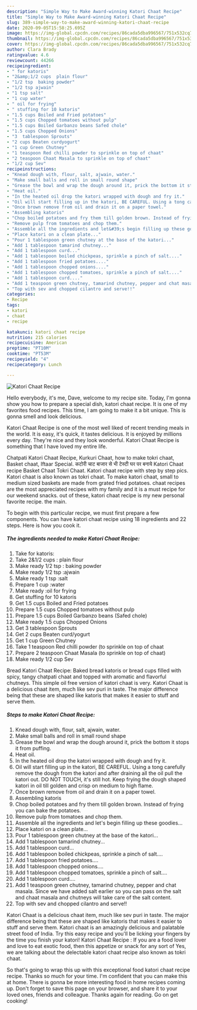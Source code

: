 ```yaml
---
description: "Simple Way to Make Award-winning Katori Chaat Recipe"
title: "Simple Way to Make Award-winning Katori Chaat Recipe"
slug: 389-simple-way-to-make-award-winning-katori-chaat-recipe
date: 2020-09-05T15:58:25.695Z
image: https://img-global.cpcdn.com/recipes/86cada5dba996567/751x532cq70/katori-chaat-recipe-recipe-main-photo.jpg
thumbnail: https://img-global.cpcdn.com/recipes/86cada5dba996567/751x532cq70/katori-chaat-recipe-recipe-main-photo.jpg
cover: https://img-global.cpcdn.com/recipes/86cada5dba996567/751x532cq70/katori-chaat-recipe-recipe-main-photo.jpg
author: Clara Brady
ratingvalue: 4.6
reviewcount: 44266
recipeingredient:
- " for katoris"
- "2&amp;1/2 cups  plain flour"
- "1/2 tsp  baking powder"
- "1/2 tsp ajwain"
- "1 tsp salt"
- "1 cup water"
- " oil for frying"
- " stuffing for 10 katoris"
- "1.5 cups Boiled and Fried potatoes"
- "1.5 cups Chopped tomatoes without pulp"
- "1.5 cups Boiled Garbanzo beans Safed chole"
- "1.5 cups Chopped Onions"
- "3  tablespoon Sprouts"
- "2 cups Beaten curdyogurt"
- "1 cup Green Chutney"
- "1 teaspoon Red chilli powder to sprinkle on top of chaat"
- "2 teaspoon Chaat Masala to sprinkle on top of chaat"
- "1/2 cup Sev"
recipeinstructions:
- "Knead dough with, flour, salt, ajwain, water."
- "Make small balls and roll in small round shape"
- "Grease the bowl and wrap the dough around it, prick the bottom it stops it from puffing."
- "Heat oil."
- "In the heated oil drop the katori wrapped with dough and fry it."
- "Oil will start filling up in the katori, BE CAREFUL. Using a tong carefully remove the dough from the katori and after draining all the oil pull the katori out. DO NOT TOUCH, it&#39;s still hot. Keep frying the dough shaped katori in oil till golden and crisp on medium to high flame."
- "Once brown remove from oil and drain it on a paper towel."
- "Assembling katoris"
- "Chop boiled potatoes and fry them till golden brown. Instead of frying you can bake the potatoes."
- "Remove pulp from tomatoes and chop them."
- "Assemble all the ingredients and let&#39;s begin filling up these goodies..."
- "Place katori on a clean plate..."
- "Pour 1 tablespoon green chutney at the base of the katori..."
- "Add 1 tablespoon tamarind chutney..."
- "Add 1 tablespoon curd..."
- "Add 1 tablespoon boiled chickpeas, sprinkle a pinch of salt...."
- "Add 1 tablespoon fried potatoes...."
- "Add 1 tablespoon chopped onions...."
- "Add 1 tablespoon chopped tomatoes, sprinkle a pinch of salt...."
- "Add 1 tablespoon curd...."
- "Add 1 teaspoon green chutney, tamarind chutney, pepper and chat masala. Since we have added salt earlier so you can pass on the salt and chaat masala and chutneys will take care of the salt content."
- "Top with sev and chopped cilantro and serve!!"
categories:
- Recipe
tags:
- katori
- chaat
- recipe

katakunci: katori chaat recipe 
nutrition: 215 calories
recipecuisine: American
preptime: "PT10M"
cooktime: "PT53M"
recipeyield: "4"
recipecategory: Lunch

---
```



![Katori Chaat Recipe](https://img-global.cpcdn.com/recipes/86cada5dba996567/751x532cq70/katori-chaat-recipe-recipe-main-photo.jpg)

Hello everybody, it's me, Dave, welcome to my recipe site. Today, I'm gonna show you how to prepare a special dish, katori chaat recipe. It is one of my favorites food recipes. This time, I am going to make it a bit unique. This is gonna smell and look delicious.

Katori Chaat Recipe is one of the most well liked of recent trending meals in the world. It is easy, it's quick, it tastes delicious. It is enjoyed by millions every day. They're nice and they look wonderful. Katori Chaat Recipe is something that I have loved my entire life.

Chatpati Katori Chaat Recipe, Kurkuri Chaat, how to make tokri chaat, Basket chaat, Iftaar Special. कटोरी चाट बाजार से भी टेस्टी घर पर बनाये Katori Chaat recipe Basket Chaat Tokri Chaat. Katori chaat recipe with step by step pics. Katori chaat is also known as tokri chaat. To make katori chaat, small to medium sized baskets are made from grated fried potatoes. chaat recipes are the most appreciated recipes with my family and it is a must recipe for our weekend snacks. out of these, katori chaat recipe is my new personal favorite recipe. the main.


To begin with this particular recipe, we must first prepare a few components. You can have katori chaat recipe using 18 ingredients and 22 steps. Here is how you cook it.

<!--inarticleads1-->

##### The ingredients needed to make Katori Chaat Recipe:

1. Take  for katoris:
1. Take 2&amp;1/2 cups : plain flour
1. Make ready 1/2 tsp : baking powder
1. Make ready 1/2 tsp :ajwain
1. Make ready 1 tsp :salt
1. Prepare 1 cup :water
1. Make ready  :oil for frying
1. Get  stuffing for 10 katoris
1. Get 1.5 cups Boiled and Fried potatoes
1. Prepare 1.5 cups Chopped tomatoes without pulp
1. Prepare 1.5 cups Boiled Garbanzo beans (Safed chole)
1. Make ready 1.5 cups Chopped Onions
1. Get 3  tablespoon Sprouts
1. Get 2 cups Beaten curd/yogurt
1. Get 1 cup Green Chutney
1. Take 1 teaspoon Red chilli powder (to sprinkle on top of chaat
1. Prepare 2 teaspoon Chaat Masala (to sprinkle on top of chaat)
1. Make ready 1/2 cup Sev


Bread Katori Chaat Recipe: Baked bread katoris or bread cups filled with spicy, tangy chatpati chaat and topped with aromatic and flavorful chutneys. This simple oil free version of katori chaat is very. Katori Chaat is a delicious chaat item, much like sev puri in taste. The major difference being that these are shaped like katoris that makes it easier to stuff and serve them. 

<!--inarticleads2-->

##### Steps to make Katori Chaat Recipe:

1. Knead dough with, flour, salt, ajwain, water.
1. Make small balls and roll in small round shape
1. Grease the bowl and wrap the dough around it, prick the bottom it stops it from puffing.
1. Heat oil.
1. In the heated oil drop the katori wrapped with dough and fry it.
1. Oil will start filling up in the katori, BE CAREFUL. Using a tong carefully remove the dough from the katori and after draining all the oil pull the katori out. DO NOT TOUCH, it&#39;s still hot. Keep frying the dough shaped katori in oil till golden and crisp on medium to high flame.
1. Once brown remove from oil and drain it on a paper towel.
1. Assembling katoris
1. Chop boiled potatoes and fry them till golden brown. Instead of frying you can bake the potatoes.
1. Remove pulp from tomatoes and chop them.
1. Assemble all the ingredients and let&#39;s begin filling up these goodies...
1. Place katori on a clean plate...
1. Pour 1 tablespoon green chutney at the base of the katori...
1. Add 1 tablespoon tamarind chutney...
1. Add 1 tablespoon curd...
1. Add 1 tablespoon boiled chickpeas, sprinkle a pinch of salt....
1. Add 1 tablespoon fried potatoes....
1. Add 1 tablespoon chopped onions....
1. Add 1 tablespoon chopped tomatoes, sprinkle a pinch of salt....
1. Add 1 tablespoon curd....
1. Add 1 teaspoon green chutney, tamarind chutney, pepper and chat masala. Since we have added salt earlier so you can pass on the salt and chaat masala and chutneys will take care of the salt content.
1. Top with sev and chopped cilantro and serve!!


Katori Chaat is a delicious chaat item, much like sev puri in taste. The major difference being that these are shaped like katoris that makes it easier to stuff and serve them. Katori chaat is an amazingly delicious and palatable street food of India. Try this easy recipe and you&#39;ll be licking your fingers by the time you finish your katori! Katori Chaat Recipe : If you are a food lover and love to eat exotic food, then this appetize or snack for any sort of Yes, we are talking about the delectable katori chaat recipe also known as tokri chaat. 

So that's going to wrap this up with this exceptional food katori chaat recipe recipe. Thanks so much for your time. I'm confident that you can make this at home. There is gonna be more interesting food in home recipes coming up. Don't forget to save this page on your browser, and share it to your loved ones, friends and colleague. Thanks again for reading. Go on get cooking!
